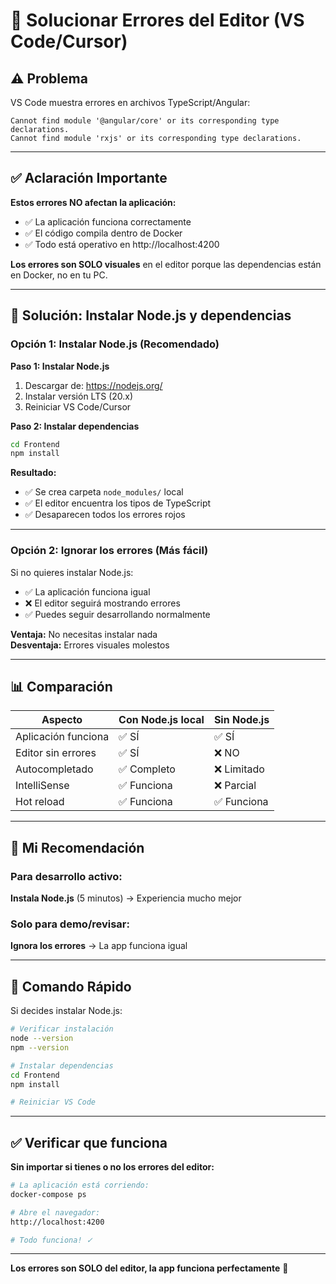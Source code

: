 # 🔧 Solucionar Errores del Editor (VS Code/Cursor)

## ⚠️ Problema

VS Code muestra errores en archivos TypeScript/Angular:
```
Cannot find module '@angular/core' or its corresponding type declarations.
Cannot find module 'rxjs' or its corresponding type declarations.
```

---

## ✅ Aclaración Importante

**Estos errores NO afectan la aplicación:**
- ✅ La aplicación funciona correctamente
- ✅ El código compila dentro de Docker
- ✅ Todo está operativo en http://localhost:4200

**Los errores son SOLO visuales** en el editor porque las dependencias están en Docker, no en tu PC.

---

## 🔧 Solución: Instalar Node.js y dependencias

### Opción 1: Instalar Node.js (Recomendado)

**Paso 1: Instalar Node.js**
1. Descargar de: https://nodejs.org/
2. Instalar versión LTS (20.x)
3. Reiniciar VS Code/Cursor

**Paso 2: Instalar dependencias**
```bash
cd Frontend
npm install
```

**Resultado:**
- ✅ Se crea carpeta `node_modules/` local
- ✅ El editor encuentra los tipos de TypeScript
- ✅ Desaparecen todos los errores rojos

---

### Opción 2: Ignorar los errores (Más fácil)

Si no quieres instalar Node.js:
- ✅ La aplicación funciona igual
- ❌ El editor seguirá mostrando errores
- ✅ Puedes seguir desarrollando normalmente

**Ventaja:** No necesitas instalar nada  
**Desventaja:** Errores visuales molestos

---

## 📊 Comparación

| Aspecto | Con Node.js local | Sin Node.js |
|---------|------------------|-------------|
| Aplicación funciona | ✅ SÍ | ✅ SÍ |
| Editor sin errores | ✅ SÍ | ❌ NO |
| Autocompletado | ✅ Completo | ❌ Limitado |
| IntelliSense | ✅ Funciona | ❌ Parcial |
| Hot reload | ✅ Funciona | ✅ Funciona |

---

## 🎯 Mi Recomendación

### Para desarrollo activo:
**Instala Node.js** (5 minutos) → Experiencia mucho mejor

### Solo para demo/revisar:
**Ignora los errores** → La app funciona igual

---

## 🚀 Comando Rápido

Si decides instalar Node.js:

```bash
# Verificar instalación
node --version
npm --version

# Instalar dependencias
cd Frontend
npm install

# Reiniciar VS Code
```

---

## ✅ Verificar que funciona

**Sin importar si tienes o no los errores del editor:**

```bash
# La aplicación está corriendo:
docker-compose ps

# Abre el navegador:
http://localhost:4200

# Todo funciona! ✓
```

---

**Los errores son SOLO del editor, la app funciona perfectamente** 🎉


